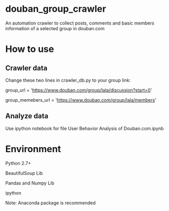 # douban_group_crawler
An automation crawler to collect posts, comments and basic members information of a selected group in douban.com

# How to use
## Crawler data
Change these two lines in crawler_db.py to your group link:

group_url = 'https://www.douban.com/group/lala/discussion?start=0'

group_memebers_url = 'https://www.douban.com/group/lala/members'


## Analyze data
Use ipython notebook for file User Behavior Analysis of Douban.com.ipynb


# Environment
Python 2.7+

BeautifulSoup Lib

Pandas and Numpy Lib

ipython

Note: Anaconda package is recommended